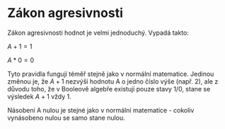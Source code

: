 # Zákon agresivnosti
Zákon agresivnosti hodnot je velmi jednoduchý. Vypadá takto:

$A + 1 = 1$

$A * 0 = 0$

Tyto pravidla fungují téměř stejně jako v normální matematice. Jedinou změnou je, že $A + 1$ nezvýší hodnotu A o jedno číslo výše (např. 2), ale z důvodu toho, že v Booleově algebře existují pouze stavy 1/0, stane se výsledek $A + 1$ vždy 1.

Násobení A nulou je stejné jako v normální matematice - cokoliv vynásobeno nulou se samo stane nulou.